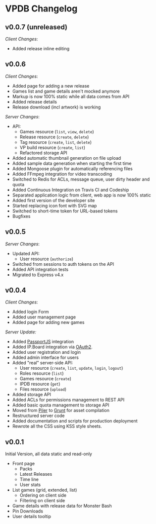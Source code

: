 # VPDB Changelog

## v0.0.7 (unreleased)

*Client Changes*:

* Added release inline editing

## v0.0.6

*Client Changes*:

* Added page for adding a new release
* Games list and game details aren't mocked anymore
* Markup is now 100% static while all data comes from API
* Added release details
* Release download (incl artwork) is working

*Server Changes*:

* API:
  * Games resource (`list`, `view`, `delete`)
  * Release resource (`create`, `delete`)
  * Tag resource (`create`, `list`, `delete`)
  * VP build resource (`create`, `list`)
  * Refactored storage API
* Added automatic thumbnail generation on file upload
* Added sample data generation when starting the first time
* Added Mongoose plugin for automatically referencing files
* Added FFmpeg integration for video transcoding
* Switched to Redis for ACLs, message queue, user dirty header and quota
* Added Continuous Integration on Travis CI and Codeship
* Separated application logic from client, web app is now 100% static
* Added first version of the developer site
* Started replacing icon font with SVG map
* Switched to short-time token for URL-based tokens
* Bugfixes

## v0.0.5

*Server Changes*:

* Updated API:
  * User resource (`authorize`)
* Switched from sessions to auth tokens on the API
* Added API integration tests
* Migrated to Express v4.x


## v0.0.4

*Client Changes*:

* Added login Form
* Added user management page
* Added page for adding new games

*Server Update:*

* Added [PassportJS](http://passportjs.org/) integration
* Added IP.Board integration via [OAuth2](https://github.com/freezy/ipb-oauth2-server).
* Added user registration and login
* Added admin interface for users
* Added "real" server-side API:
  * User resource (`create`, `list`, `update`, `login`, `logout`)
  * Roles resource (`list`)
  * Games resource (`create`)
  * IPDB resource (`get`)
  * Files resource (`upload`)
* Added storage API
* Added ACLs for permissions management to REST API
* Added basic quota management to storage API
* Moved from [Piler](https://github.com/epeli/piler) to [Grunt](http://gruntjs.com/) for asset compilation
* Restructured server code
* Added documentation and scripts for production deployment
* Rewrote all the CSS using KSS style sheets.


## v0.0.1

Initial Version, all data static and read-only

* Front page
  * Packs
  * Latest Releases
  * Time line
  * User stats
* List games (grid, extended, list)
  * Ordering on client side
  * Filtering on client side
* Game details with release data for Monster Bash
* Pin Downloads
* User details tooltip
